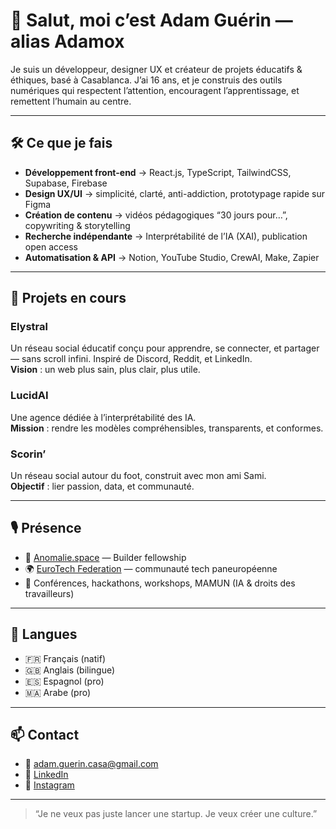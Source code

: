 # 👋 Salut, moi c’est Adam Guérin — alias Adamox

Je suis un développeur, designer UX et créateur de projets éducatifs & éthiques, basé à Casablanca. J’ai 16 ans, et je construis des outils numériques qui respectent l’attention, encouragent l’apprentissage, et remettent l’humain au centre.

---

## 🛠 Ce que je fais

- **Développement front-end** → React.js, TypeScript, TailwindCSS, Supabase, Firebase
- **Design UX/UI** → simplicité, clarté, anti-addiction, prototypage rapide sur Figma
- **Création de contenu** → vidéos pédagogiques “30 jours pour…”, copywriting & storytelling
- **Recherche indépendante** → Interprétabilité de l’IA (XAI), publication open access
- **Automatisation & API** → Notion, YouTube Studio, CrewAI, Make, Zapier

---

## 🚀 Projets en cours

### Elystral  
Un réseau social éducatif conçu pour apprendre, se connecter, et partager — sans scroll infini. Inspiré de Discord, Reddit, et LinkedIn.  
**Vision** : un web plus sain, plus clair, plus utile.

### LucidAI  
Une agence dédiée à l’interprétabilité des IA.  
**Mission** : rendre les modèles compréhensibles, transparents, et conformes.

### Scorin’  
Un réseau social autour du foot, construit avec mon ami Sami.  
**Objectif** : lier passion, data, et communauté.

---

## 🎙 Présence

- 🔭 [Anomalie.space](https://www.anomalie.space) — Builder fellowship
- 🌍 [EuroTech Federation](https://eurotech-federation.com) — communauté tech paneuropéenne
- 🎤 Conférences, hackathons, workshops, MAMUN (IA & droits des travailleurs)

---

## 💬 Langues

- 🇫🇷 Français (natif)  
- 🇬🇧 Anglais (bilingue)  
- 🇪🇸 Espagnol (pro)  
- 🇲🇦 Arabe (pro)

---

## 📫 Contact

- 💌 adam.guerin.casa@gmail.com  
- 🧠 [LinkedIn](https://www.linkedin.com/in/adam-guerin/)  
- 🎥 [Instagram](www.instagram.com/admx.env/)
---

> “Je ne veux pas juste lancer une startup. Je veux créer une culture.”
